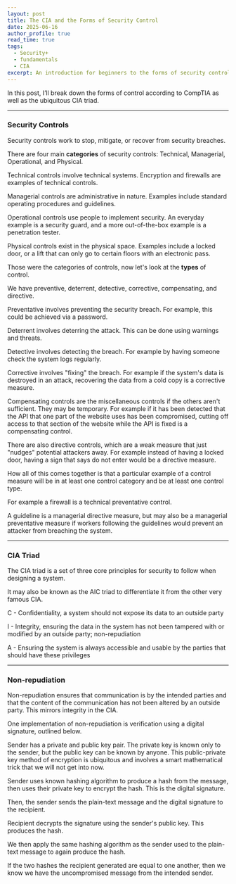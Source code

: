 ```yaml
---
layout: post
title: The CIA and the Forms of Security Control
date: 2025-06-16
author_profile: true
read_time: true
tags:
  - Security+
  - fundamentals
  - CIA
excerpt: An introduction for beginners to the forms of security controls and the CIA triad; complete with real world examples.
---
```


In this post, I’ll break down the forms of control according to CompTIA as well as the ubiquitous CIA triad.

___

### Security Controls

Security controls work to stop, mitigate, or recover from security breaches.

There are four main **categories** of security controls: Technical, Managerial, Operational, and Physical.

Technical controls involve technical systems. Encryption and firewalls are examples of technical controls.

Managerial controls are administrative in nature. Examples include standard operating procedures and guidelines.

Operational controls use people to implement security. An everyday example is a security guard, and a more out-of-the-box example is a penetration tester.

Physical controls exist in the physical space. Examples include a locked door, or a lift that can only go to certain floors with an electronic pass.

Those were the categories of controls, now let's look at the **types** of control.

We have preventive, deterrent, detective, corrective, compensating, and directive.

Preventative involves preventing the security breach. For example, this could be achieved via a password.

Deterrent involves deterring the attack. This can be done using warnings and threats.

Detective involves detecting the breach. For example by having someone check the system logs regularly.

Corrective involves "fixing" the breach. For example if the system's data is destroyed in an attack, recovering the data from a cold copy is a corrective measure.

Compensating controls are the miscellaneous controls if the others aren't sufficient. They may be temporary. For example if it has been detected that the API that one part of the website uses has been compromised, cutting off access to that section of the website while the API is fixed is a compensating control.

There are also directive controls, which are a weak measure that just "nudges" potential attackers away. For example instead of having a locked door, having a sign that says do not enter would be a directive measure.

How all of this comes together is that a particular example of a control measure will be in at least one control category and be at least one control type.

For example a firewall is a technical preventative control.

A guideline is a managerial directive measure, but may also be a managerial preventative measure if workers following the guidelines would prevent an attacker from breaching the system.

___

### CIA Triad

The CIA triad is a set of three core principles for security to follow when designing a system.

It may also be known as the AIC triad to differentiate it from the other very famous CIA.

C - Confidentiality, a system should not expose its data to an outside party

I - Integrity, ensuring the data in the system has not been tampered with or modified by an outside party; non-repudiation 

A - Ensuring the system is always accessible and usable by the parties that should have these privileges  

___

### Non-repudiation

Non-repudiation ensures that communication is by the intended parties and that the content of the communication has not been altered by an outside party. This mirrors integrity in the CIA.

One implementation of non-repudiation is verification using a digital signature, outlined below.

Sender has a private and public key pair. The private key is known only to the sender, but the public key can be known by anyone. This public-private key method of encryption is ubiquitous and involves a smart mathematical trick that we will not get into now.

Sender uses known hashing algorithm to produce a hash from the message, then uses their private key to encrypt the hash. This is the digital signature. 

Then, the sender sends the plain-text message and the digital signature to the recipient.

Recipient decrypts the signature using the sender's public key. This produces the hash.

We then apply the same hashing algorithm as the sender used to the plain-text message to again produce the hash.

If the two hashes the recipient generated are equal to one another, then we know we have the uncompromised message from the intended sender.